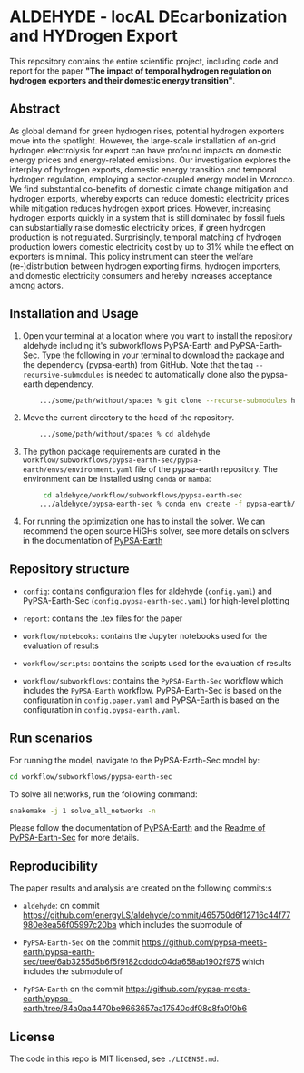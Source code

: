 # ALDEHYDE - locAL DEcarbonization and HYDrogen Export

This repository contains the entire scientific project, including code and report for the paper **"The impact of temporal hydrogen regulation on hydrogen exporters and their domestic energy transition"**.


## Abstract
As global demand for green hydrogen rises, potential hydrogen exporters move into the spotlight. However, the large-scale installation of on-grid hydrogen electrolysis for export can have profound impacts on domestic energy prices and energy-related emissions. Our investigation explores the interplay of hydrogen exports, domestic energy transition and temporal hydrogen regulation, employing a sector-coupled energy model in Morocco. We find substantial co-benefits of domestic climate change mitigation and hydrogen exports, whereby exports can reduce domestic electricity prices while mitigation reduces hydrogen export prices. However, increasing hydrogen exports quickly in a system that is still dominated by fossil fuels can substantially raise domestic electricity prices, if green hydrogen production is not regulated. Surprisingly, temporal matching of hydrogen production lowers domestic electricity cost by up to 31% while the effect on exporters is minimal. This policy instrument can steer the welfare (re-)distribution between hydrogen exporting firms, hydrogen importers, and domestic electricity consumers and hereby increases acceptance among actors.


## Installation and Usage

1. Open your terminal at a location where you want to install the repository aldehyde including it's subworkflows PyPSA-Earth and PyPSA-Earth-Sec. Type the following in your terminal to download the package and the dependency (pypsa-earth) from GitHub.
   Note that the tag `--recursive-submodules` is needed to automatically clone also the pypsa-earth dependency.

   ```bash
       .../some/path/without/spaces % git clone --recurse-submodules https://github.com/energyLS/aldehyde.git
   ```


2. Move the current directory to the head of the repository.
   ```bash
       .../some/path/without/spaces % cd aldehyde
   ```



4. The python package requirements are curated in the `workflow/subworkflows/pypsa-earth-sec/pypsa-earth/envs/environment.yaml` file of the pypsa-earth repository. The environment can be installed using `conda` or `mamba`:

   ```bash
        cd aldehyde/workflow/subworkflows/pypsa-earth-sec
       .../aldehyde/pypsa-earth-sec % conda env create -f pypsa-earth/envs/environment.yaml
   ```

5. For running the optimization one has to install the solver. We can recommend the open source HiGHs solver, see more details on solvers in the documentation of [PyPSA-Earth](https://pypsa-earth.readthedocs.io/en/latest/)



## Repository structure

* `config`: contains configuration files for aldehyde (`config.yaml`) and PyPSA-Earth-Sec (`config.pypsa-earth-sec.yaml`) for high-level plotting

* `report`: contains the .tex files for the paper
* `workflow/notebooks`: contains the Jupyter notebooks used for the evaluation of results
* `workflow/scripts`: contains the scripts used for the evaluation of results
* `workflow/subworkflows`: contains the `PyPSA-Earth-Sec` workflow which includes the `PyPSA-Earth` workflow. PyPSA-Earth-Sec is based on the configuration in `config.paper.yaml` and PyPSA-Earth is based on the configuration in `config.pypsa-earth.yaml`.

## Run scenarios
For running the model, navigate to the PyPSA-Earth-Sec model by:
```bash
cd workflow/subworkflows/pypsa-earth-sec
```
To solve all networks, run the following command:
```bash
snakemake -j 1 solve_all_networks -n
```

Please follow the documentation of [PyPSA-Earth](https://pypsa-earth.readthedocs.io/en/latest/) and the [Readme of PyPSA-Earth-Sec](https://github.com/pypsa-meets-earth/pypsa-earth-sec/blob/main/README.md) for more details.

## Reproducibility
The paper results and analysis are created on the following commits:s

* `aldehyde`: on commit https://github.com/energyLS/aldehyde/commit/465750d6f12716c44f77980e8ea56f05997c20ba which includes the submodule of

* `PyPSA-Earth-Sec` on the commit https://github.com/pypsa-meets-earth/pypsa-earth-sec/tree/6ab3255d5b6f5f9182ddddc04da658ab1902f975 which includes the submodule of

* `PyPSA-Earth` on the commit https://github.com/pypsa-meets-earth/pypsa-earth/tree/84a0aa4470be9663657aa17540cdf08c8fa0f0b6

## License

The code in this repo is MIT licensed, see `./LICENSE.md`.
